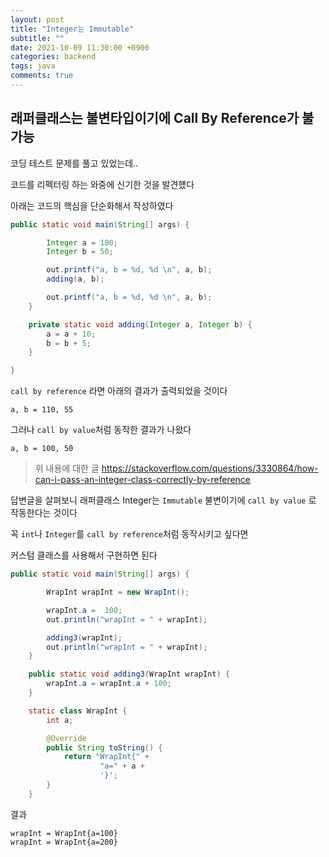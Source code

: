 ```yaml
---
layout: post
title: "Integer는 Immutable"
subtitle: ""
date: 2021-10-09 11:30:00 +0900
categories: backend
tags: java
comments: true
---
```


## 래퍼클래스는 불변타입이기에 Call By Reference가 불가능

코딩 테스트 문제를 풀고 있었는데..

코드를 리펙터링 하는 와중에 신기한 것을 발견헀다

아래는 코드의 핵심을 단순화해서 작성하였다

```java
public static void main(String[] args) {

        Integer a = 100;
        Integer b = 50;

        out.printf("a, b = %d, %d \n", a, b);
        adding(a, b);

        out.printf("a, b = %d, %d \n", a, b);
    }

    private static void adding(Integer a, Integer b) {
        a = a + 10;
        b = b + 5;
    }

}
```

`call by reference` 라면 아래의 결과가 출력되었을 것이다

```
a, b = 110, 55
```

그러나 `call by value`처럼 동작한 결과가 나왔다

```
a, b = 100, 50
```

> 위 내용에 대한 글
> https://stackoverflow.com/questions/3330864/how-can-i-pass-an-integer-class-correctly-by-reference

답변글을 살펴보니 래퍼클래스 Integer는 `Immutable` 불변이기에 `call by value` 로 작동한다는 것이다

꼭 `int`나 `Integer`를 `call by reference`처럼 동작시키고 싶다면

커스텀 클래스를 사용해서 구현하면 된다

```java
public static void main(String[] args) {

        WrapInt wrapInt = new WrapInt();

        wrapInt.a =  100;
        out.println("wrapInt = " + wrapInt);

        adding3(wrapInt);
        out.println("wrapInt = " + wrapInt);
    }

    public static void adding3(WrapInt wrapInt) {
        wrapInt.a = wrapInt.a + 100;
    }

    static class WrapInt {
        int a;

        @Override
        public String toString() {
            return "WrapInt{" +
                    "a=" + a +
                    '}';
        }
    }
```

결과

```
wrapInt = WrapInt{a=100}
wrapInt = WrapInt{a=200}
```
